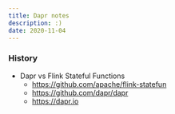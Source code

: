 ```yaml
---
title: Dapr notes
description: :)
date: 2020-11-04
---
```


### History

* Dapr vs Flink Stateful Functions
  - https://github.com/apache/flink-statefun
  - https://github.com/dapr/dapr
  - https://dapr.io

